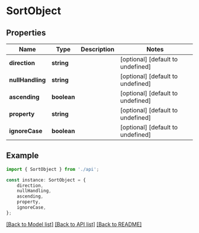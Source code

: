# SortObject


## Properties

Name | Type | Description | Notes
------------ | ------------- | ------------- | -------------
**direction** | **string** |  | [optional] [default to undefined]
**nullHandling** | **string** |  | [optional] [default to undefined]
**ascending** | **boolean** |  | [optional] [default to undefined]
**property** | **string** |  | [optional] [default to undefined]
**ignoreCase** | **boolean** |  | [optional] [default to undefined]

## Example

```typescript
import { SortObject } from './api';

const instance: SortObject = {
    direction,
    nullHandling,
    ascending,
    property,
    ignoreCase,
};
```

[[Back to Model list]](../README.md#documentation-for-models) [[Back to API list]](../README.md#documentation-for-api-endpoints) [[Back to README]](../README.md)
